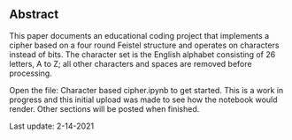 ## Abstract
This paper documents an educational coding project that implements a cipher based on a four round Feistel structure and operates on characters instead of bits.  The character set is the English alphabet consisting of 26 letters, A to Z; all other characters and spaces are removed before processing.

Open the file: Character based cipher.ipynb to get started. 
This is a work in progress and this initial upload was made to see how the notebook would render.  Other sections will be posted when finished.

Last update:  2-14-2021

